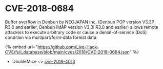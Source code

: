 # CVE-2018-0684

Buffer overflow in Denbun by NEOJAPAN Inc. (Denbun POP version V3.3P R3.0 and earlier, Denbun IMAP version V3.3I R3.0 and earlier) allows remote attackers to execute arbitrary code or cause a denial-of-service (DoS) condition via multipart/form-data format data.

{% embed url="https://github.com/Live-Hack-CVE/full_database/blob/main/cves/2018/CVE-2018-0684.json" %}


* DoubleMice ~> [cve-2018-4013](https://zeste.alice-snow.ru/2018/database/cve-2018-0684/cve-2018-4013-doublemice)